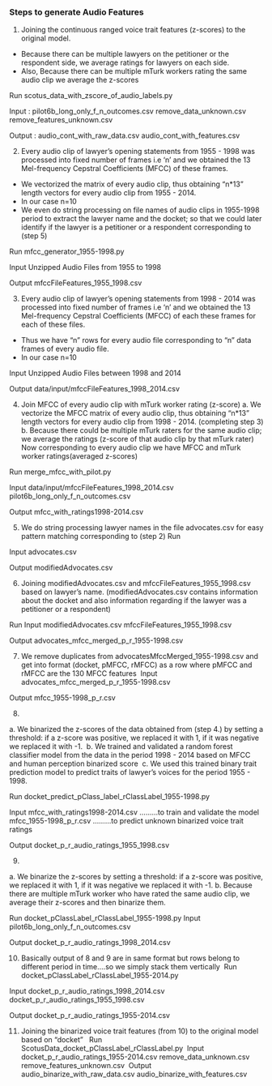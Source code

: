 ### Steps to generate Audio Features

1. Joining the continuous ranged voice trait features (z-scores) to the original model.
  * Because there can be multiple lawyers on the petitioner or the respondent side, we average ratings for lawyers on each side.
  * Also, Because there can be multiple mTurk workers rating the same audio clip we average the z-scores

  Run scotus_data_with_zscore_of_audio_labels.py
  
  Input : 
  pilot6b_long_only_f_n_outcomes.csv
  remove_data_unknown.csv
  remove_features_unknown.csv
  
  Output : 
  audio_cont_with_raw_data.csv
  audio_cont_with_features.csv 

2. Every audio clip of lawyer’s opening statements from 1955 - 1998 was processed into fixed number of frames i.e ‘n’ and we obtained the 13 Mel-frequency Cepstral Coefficients (MFCC) of these frames.
  * We vectorized the matrix of every audio clip, thus obtaining “n*13” length vectors for every audio clip from 1955 - 2014.
  * In our case n=10
  * We even do string processing on file names of audio clips in 1955-1998 period to extract the lawyer name and the docket; so that we could later identify if the lawyer is a petitioner or a respondent corresponding to (step 5)
   
  Run mfcc_generator_1955-1998.py

  Input
  Unzipped Audio Files from 1955 to 1998 
  
  Output
  mfccFileFeatures_1955_1998.csv

3. Every audio clip of lawyer’s opening statements from 1998 - 2014 was processed into fixed number of frames i.e ‘n’ and we obtained the 13 Mel-frequency Cepstral Coefficients (MFCC) of each these frames for each of these files.
  * Thus we have “n” rows for every audio file corresponding to “n” data frames of every audio file.
  * In our case n=10
   
  Input
  Unzipped Audio Files between 1998 and 2014

  Output
  data/input/mfccFileFeatures_1998_2014.csv

4. Join MFCC of every audio clip with mTurk worker rating (z-score)
  a. We  vectorize the MFCC matrix of every audio clip, thus obtaining “n*13” length vectors for every audio clip from 1998 - 2014. (completing step 3)
  b. Because there could be multiple mTurk raters for the same audio clip; we average the ratings (z-score of that audio clip by that mTurk rater)
  Now corresponding to every audio clip we have MFCC and mTurk worker ratings(averaged z-scores)

  Run merge_mfcc_with_pilot.py
  
  Input
  data/input/mfccFileFeatures_1998_2014.csv
  pilot6b_long_only_f_n_outcomes.csv
  
  Output
  mfcc_with_ratings1998-2014.csv
  
5. We do string processing lawyer names in the file advocates.csv for easy pattern matching corresponding to (step 2)
  Run 
  
  Input
  advocates.csv

  Output
  modifiedAdvocates.csv 
  
6. Joining modifiedAdvocates.csv and mfccFileFeatures_1955_1998.csv based on lawyer’s name. (modifiedAdvocates.csv contains information about the docket and also information regarding if the lawyer was a petitioner or a respondent)

  Run
  Input modifiedAdvocates.csv
  mfccFileFeatures_1955_1998.csv
  
  Output
  advocates_mfcc_merged_p_r_1955-1998.csv
  
7. We remove duplicates from advocatesMfccMerged_1955-1998.csv and get into format (docket, pMFCC, rMFCC) as a row where pMFCC and rMFCC are the 130 MFCC features 
  Input
  advocates_mfcc_merged_p_r_1955-1998.csv

  Output
  mfcc_1955-1998_p_r.csv
  
8. 
  a. We binarized the z-scores of the data obtained from (step 4.) by setting a threshold: if a z-score was positive, we replaced it with 1, if it was negative we replaced it with -1. 
  b. We trained and validated a random forest classifier model from the data in the period 1998 - 2014 based on MFCC and human perception binarized score 
  c. We used this trained binary trait prediction model to predict traits of lawyer’s voices for the period 1955 - 1998. 
  
  Run
  docket_predict_pClass_label_rClassLabel_1955-1998.py
  
  Input
  mfcc_with_ratings1998-2014.csv ………to train and validate the model
  mfcc_1955-1998_p_r.csv ………to predict unknown binarized voice trait ratings

  Output
  docket_p_r_audio_ratings_1955_1998.csv
  
9. 
  a. We binarize the z-scores by setting a threshold: if a z-score was positive, we replaced it with 1, if it was negative we replaced it with -1.
  b. Because there are multiple mTurk worker who have rated the same audio clip, we average their z-scores and then binarize them.
  
  Run docket_pClassLabel_rClassLabel_1955-1998.py
  Input
  pilot6b_long_only_f_n_outcomes.csv
  
  Output
  docket_p_r_audio_ratings_1998_2014.csv

10. Basically output of 8 and 9 are in same format but rows belong to different period in time….so we simply stack them vertically 
  Run docket_pClassLabel_rClassLabel_1955-2014.py

  Input
  docket_p_r_audio_ratings_1998_2014.csv
  docket_p_r_audio_ratings_1955_1998.csv
  
  Output
  docket_p_r_audio_ratings_1955-2014.csv
  
11. Joining the binarized voice trait features (from 10) to the original model based on “docket”   Run ScotusData_docket_pClassLabel_rClassLabel.py  Input docket_p_r_audio_ratings_1955-2014.csv remove_data_unknown.csv remove_features_unknown.csv  Output audio_binarize_with_raw_data.csv audio_binarize_with_features.csv
